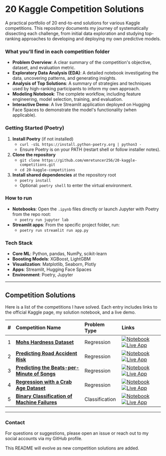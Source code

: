 # 20 Kaggle Competition Solutions

A practical portfolio of 20 end-to-end solutions for various Kaggle competitions. This repository documents my journey of systematically dissecting each challenge, from initial data exploration and studying top-ranking approaches to developing and deploying my own predictive models.

### What you’ll find in each competition folder
-   **Problem Overview**: A clear summary of the competition's objective, dataset, and evaluation metric.
-   **Exploratory Data Analysis (EDA)**: A detailed notebook investigating the data, uncovering patterns, and generating insights.
-   **Analysis of Top Solutions**: A summary of strategies and techniques used by high-ranking participants to inform my own approach.
-   **Modeling Notebook**: The complete workflow, including feature engineering, model selection, training, and evaluation.
-   **Interactive Demo**: A live Streamlit application deployed on Hugging Face Spaces to demonstrate the model's functionality (when applicable).

### Getting Started (Poetry)
1.  **Install Poetry** (if not installed)
    -   `curl -sSL https://install.python-poetry.org | python3 -`
    -   Ensure Poetry is on your PATH (restart shell or follow installer notes).
2.  **Clone the repository**
    -   `git clone https://github.com/emretuncer256/20-kaggle-competitions.git`
    -   `cd 20-kaggle-competitions`
3.  **Install shared dependencies** at the repository root
    -   `poetry install`
    -   Optional: `poetry shell` to enter the virtual environment.

### How to run
-   **Notebooks**: Open the `.ipynb` files directly or launch Jupyter with Poetry from the repo root:
    -   `poetry run jupyter lab`
-   **Streamlit apps**: From the specific project folder, run:
    -   `poetry run streamlit run app.py`

### Tech Stack
-   **Core ML**: Python, pandas, NumPy, scikit-learn
-   **Boosting Models**: XGBoost, LightGBM
-   **Visualization**: Matplotlib, Seaborn, Plotly
-   **Apps**: Streamlit, Hugging Face Spaces
-   **Environment**: Poetry, Jupyter

---

## Competition Solutions

Here is a list of the competitions I have solved. Each entry includes links to the official Kaggle page, my solution notebook, and a live demo.

| # | Competition Name | Problem Type | Links |
|:-:|:---|:---|:---|
| 1 | **[Mohs Hardness Dataset](https://www.kaggle.com/competitions/playground-series-s3e25)** | Regression | <a href="1. Regression with a Mohs Hardness Dataset/Regression with a Mohs Hardness Dataset.ipynb"><img alt="Notebook" src="https://img.shields.io/badge/Notebook-f37726?style=for-the-badge&logo=jupyter&logoColor=white"></a> <a href="https://huggingface.co/spaces/etuncer/mohs-hardness-prediction-kaggle"><img alt="Live App" src="https://img.shields.io/badge/Live%20App-ff4b4b?style=for-the-badge&logo=streamlit&logoColor=white"></a> |
| 2 | **[Predicting Road Accident Risk](https://www.kaggle.com/competitions/playground-series-s5e10)** | Regression | <a href="2. Predicting Road Accident Risk/Predicting Road Accident Risk.ipynb"><img alt="Notebook" src="https://img.shields.io/badge/Notebook-f37726?style=for-the-badge&logo=jupyter&logoColor=white"></a> <a href="https://huggingface.co/spaces/etuncer/road-accident-risk-kaggle"><img alt="Live App" src="https://img.shields.io/badge/Live%20App-ff4b4b?style=for-the-badge&logo=streamlit&logoColor=white"></a> |
| 3 | **[Predicting the Beats-per-Minute of Songs](https://www.kaggle.com/competitions/playground-series-s5e9)** | Regression | <a href="3. Predicting the Beats-per-Minute of Songs/Predicting the Beats-per-Minute of Songs.ipynb"><img alt="Notebook" src="https://img.shields.io/badge/Notebook-f37726?style=for-the-badge&logo=jupyter&logoColor=white"></a> <a href="https://huggingface.co/spaces/etuncer/beats-per-minutes-prediction-kaggle"><img alt="Live App" src="https://img.shields.io/badge/Live%20App-ff4b4b?style=for-the-badge&logo=streamlit&logoColor=white"></a> |
| 4 | **[Regression with a Crab Age Dataset](https://www.kaggle.com/competitions/playground-series-s3e16)** | Regression | <a href="4. Regression with a Crab Age Dataset/Crab Age Prediction.ipynb"><img alt="Notebook" src="https://img.shields.io/badge/Notebook-f37726?style=for-the-badge&logo=jupyter&logoColor=white"></a> <a href="https://huggingface.co/spaces/etuncer/crab-age-prediction-kaggle"><img alt="Live App" src="https://img.shields.io/badge/Live%20App-ff4b4b?style=for-the-badge&logo=streamlit&logoColor=white"></a> |
| 5 | **[Binary Classification of Machine Failures](https://www.kaggle.com/competitions/playground-series-s3e17)** | Classification | <a href="4. Regression with a Crab Age Dataset/Crab Age Prediction.ipynb"><img alt="Notebook" src="https://img.shields.io/badge/Notebook-f37726?style=for-the-badge&logo=jupyter&logoColor=white"></a> <a href="https://huggingface.co/spaces/etuncer/machine-failure-prediction-kaggle"><img alt="Live App" src="https://img.shields.io/badge/Live%20App-ff4b4b?style=for-the-badge&logo=streamlit&logoColor=white"></a> |

---

### Contact
For questions or suggestions, please open an issue or reach out to my social accounts via my GitHub profile.

This README will evolve as new competition solutions are added.
